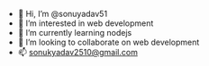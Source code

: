 - 👋 Hi, I’m @sonuyadav51
- 👀 I’m interested in web development
- 🌱 I’m currently learning nodejs
- 💞️ I’m looking to collaborate on web development
- 📫 sonukyadav2510@gmail.com

<!---
sonuyadav51/sonuyadav51 is a ✨ special ✨ repository because its `README.md` (this file) appears on your GitHub profile.
You can click the Preview link to take a look at your changes.
--->

